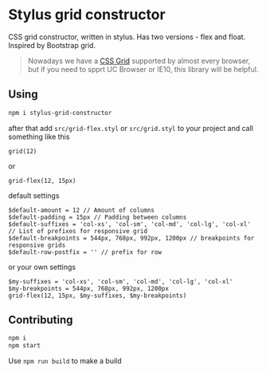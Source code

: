 # Stylus grid constructor
CSS grid constructor, written in stylus. Has two versions - flex and float.
Inspired by Bootstrap grid.
> Nowadays we have a [CSS Grid](https://developer.mozilla.org/en-US/docs/Web/CSS/CSS_Grid_Layout/CSS_Grid_and_Progressive_Enhancement) supported by almost every browser, but if you need to spprt UC Browser or IE10, this library will be helpful.
## Using
```bash
npm i stylus-grid-constructor
```
after that add ```src/grid-flex.styl``` or ```src/grid.styl``` to your project and call something like this
```stylus
grid(12)
```
or
```stylus
grid-flex(12, 15px)
```
default settings
```stylus
$default-amount = 12 // Amount of columns
$default-padding = 15px // Padding between columns
$default-suffixes = 'col-xs', 'col-sm', 'col-md', 'col-lg', 'col-xl' // List of prefixes for responsive grid
$default-breakpoints = 544px, 768px, 992px, 1200px // breakpoints for responsive grids
$default-row-postfix = '' // prefix for row
```
or your own settings
```stylus
$my-suffixes = 'col-xs', 'col-sm', 'col-md', 'col-lg', 'col-xl'
$my-breakpoints = 544px, 768px, 992px, 1200px
grid-flex(12, 15px, $my-suffixes, $my-breakpoints)
```

## Contributing

```bash
npm i
npm start
```
Use ```npm run build``` to make a build
